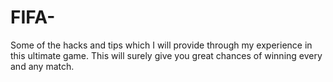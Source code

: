 # FIFA-
Some of the hacks and tips which I will provide through my experience in this ultimate game.
This will surely give you great chances of winning every and any match.
